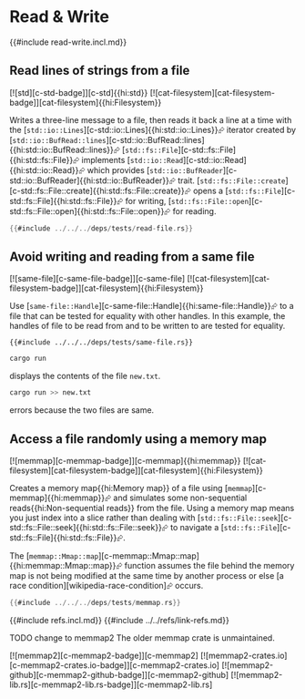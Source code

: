 # Read & Write

{{#include read-write.incl.md}}

## Read lines of strings from a file

[![std][c-std-badge]][c-std]{{hi:std}}  [![cat-filesystem][cat-filesystem-badge]][cat-filesystem]{{hi:Filesystem}}

Writes a three-line message to a file, then reads it back a line at a time with the [`std::io::Lines`][c-std::io::Lines]{{hi:std::io::Lines}}⮳ iterator created by
[`std::io::BufRead::lines`][c-std::io::BufRead::lines]{{hi:std::io::BufRead::lines}}⮳  [`std::fs::File`][c-std::fs::File]{{hi:std::fs::File}}⮳ implements [`std::io::Read`][c-std::io::Read]{{hi:std::io::Read}}⮳ which provides [`std::io::BufReader`][c-std::io::BufReader]{{hi:std::io::BufReader}}⮳ trait. [`std::fs::File::create`][c-std::fs::File::create]{{hi:std::fs::File::create}}⮳ opens a [`std::fs::File`][c-std::fs::File]{{hi:std::fs::File}}⮳ for writing, [`std::fs::File::open`][c-std::fs::File::open]{{hi:std::fs::File::open}}⮳ for reading.

```rust
{{#include ../../../deps/tests/read-file.rs}}
```

## Avoid writing and reading from a same file

[![same-file][c-same-file-badge]][c-same-file]  [![cat-filesystem][cat-filesystem-badge]][cat-filesystem]{{hi:Filesystem}}

Use [`same-file::Handle`][c-same-file::Handle]{{hi:same-file::Handle}}⮳ to a file that can be tested for equality with other handles. In this example, the handles of file to be read from and to be written to are tested for equality.

```rust,no_run
{{#include ../../../deps/tests/same-file.rs}}
```

```bash
cargo run
```

displays the contents of the file `new.txt`.

```bash
cargo run >> new.txt
```

errors because the two files are same.

## Access a file randomly using a memory map

[![memmap][c-memmap-badge]][c-memmap]{{hi:memmap}}  [![cat-filesystem][cat-filesystem-badge]][cat-filesystem]{{hi:Filesystem}}

Creates a memory map{{hi:Memory map}} of a file using [`memmap`][c-memmap]{{hi:memmap}}⮳ and simulates some non-sequential reads{{hi:Non-sequential reads}} from the file. Using a memory map means you just index into a slice rather than dealing with [`std::fs::File::seek`][c-std::fs::File::seek]{{hi:std::fs::File::seek}}⮳ to navigate a [`std::fs::File`][c-std::fs::File]{{hi:std::fs::File}}⮳.

The [`memmap::Mmap::map`][c-memmap::Mmap::map]{{hi:memmap::Mmap::map}}⮳ function assumes the file behind the memory map is not being modified at the same time by another process or else [a race condition][wikipedia-race-condition]⮳ occurs.

```rust
{{#include ../../../deps/tests/memmap.rs}}
```

{{#include refs.incl.md}}
{{#include ../../refs/link-refs.md}}

<div class="hidden">
TODO change to memmap2
The older memmap crate is unmaintained.

[![memmap2][c-memmap2-badge]][c-memmap2]
[![memmap2-crates.io][c-memmap2-crates.io-badge]][c-memmap2-crates.io]
[![memmap2-github][c-memmap2-github-badge]][c-memmap2-github]
[![memmap2-lib.rs][c-memmap2-lib.rs-badge]][c-memmap2-lib.rs]
</div>
